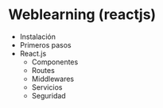 
# Weblearning (reactjs)

- Instalación
- Primeros pasos
- React.js
    - Componentes
    - Routes
    - Middlewares
    - Servicios
    - Seguridad